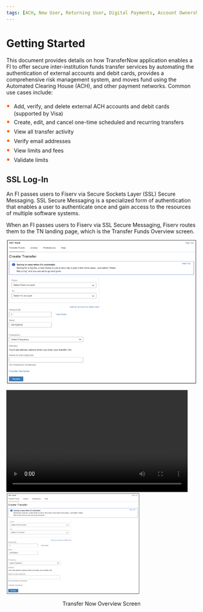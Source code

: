 ```yaml
---
tags: [ACH, New User, Returning User, Digital Payments, Account Ownership, Data Validation Check]
---
```


# Getting Started

This document provides details on how TransferNow application enables a FI to offer secure inter-institution funds transfer services by automating the authentication of external accounts and debit cards, provides a comprehensive risk management system, and moves fund using the Automated Clearing House (ACH), and other payment networks. Common use cases include:

<div class="card-body">
<ul>
<li>Add, verify, and delete external ACH accounts and debit cards (supported by Visa)</li>
<li>Create, edit, and cancel one-time scheduled and recurring transfers</li>
<li>View all transfer activity</li>
<li>Verify email addresses</li>
<li>View limits and fees</li>
<li>Validate limits</li>
</ul>
</div>


## SSL Log-In

An FI passes users to Fiserv via Secure Sockets Layer (SSL) Secure Messaging. SSL Secure Messaging is a specialized form of authentication that enables a user to authenticate once and gain access to the resources of multiple software systems.

When an FI passes users to Fiserv via SSL Secure Messaging, Fiserv routes them to the TN landing page, which is the Transfer Funds Overview screen.

<!-- align: center -->


![image](../assets/images/TransferNowOverview.png)

<video controls width="480" height="270">
        <source src="../assets/images/SSo-LogIn.webm" type="video/webm"/>
    </video>


<div class="centered-image">


<img src="../assets/images/TransferNowOverview.png" alt="image">

<p style="text-align:center">Transfer Now Overview Screen</p>

</div>


<iframe width="480" height="270" src="../assets/images/SSo-LogIn.webm"></iframe>






Whenever Fiserv receives a user via SSL Secure Messaging, the user’s profile is registered in the Fiserv ePayments database. The profile establishes a unique identifier called <>.

<!-- theme: info -->

> :memo: **Note:** A unique TransferNow user is defined by last name, social security number, and date of birth. All users with matching information for these fields are considered the same user in TransferNow.

When a user is passed to Fiserv with an identifier that already exists in the Fiserv ePayments database, Fiserv treats them as a returning user. If the identifier does not exist, then Fiserv treats them as a new user, and registers the profile in the Fiserv ePayments database.

## Transfer Now Login

**Transfer Now can be deployed in one of the following ways:**

- User Logging in via the Single Sign-On integration between Fiserv and the client partner (any Financial Institution) using the standard Fiserv ePayments user interface.

- XML API integration with the respective Financial Institution web pages that support the service.


<style>
    .card-body ul {
        list-style: none;
        padding-left: 20px;
    }
    .card-body ul li::before {
        content: "\2022";
        font-size: 1.5em;
        color: #f60;
        display: inline-block;
        width: 1em;
        margin-left: -1em;
    }
    .centered-image {
        dispaly: flex;
        justify-content: center;
        align-items: center;
        height:100vh;
    }
    .centered-image img {
        width: 70%;
        height: auto;
    }
</style>
